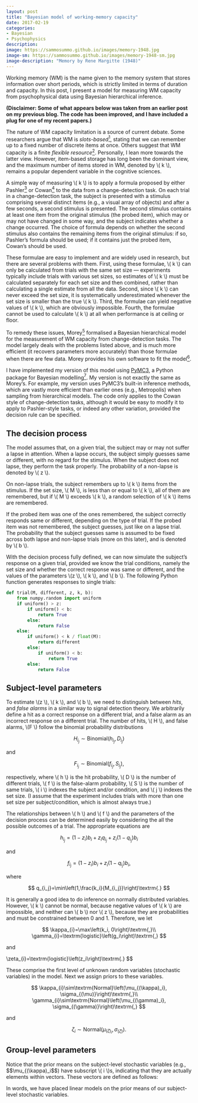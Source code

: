 ```yaml
---
layout: post
title: "Bayesian model of working-memory capacity"
date: 2017-02-19
categories:
- Bayesian
- Psychophysics
description:
image: https://sammosummo.github.io/images/memory-1948.jpg
image-sm: https://sammosummo.github.io/images/memory-1948-sm.jpg
image-description: "Memory by Rene Margitte (1948)"
---
```


Working memory (WM) is the name given to the memory system that stores information over short periods, which is strictly limited in terms of duration and capacity. In this post, I present a model for measuring WM capacity from psychophysical data using Bayesian hierarchical inference.

**(Disclaimer: Some of what appears below was taken from an earlier post on my previous blog. The code has been improved, and I have included a plug for one of my recent papers.)**

The nature of WM capacity limitation is a source of current debate. Some researchers argue that WM is *slots-based*[<sup>1</sup>], stating that we can remember up to a fixed number of discrete items at once. Others suggest that WM capacity is a finite *flexible resource*[<sup>2</sup>]. Personally, I lean more towards the latter view. However, item-based storage has long been the dominant view, and the maximum number of items stored in WM, denoted by \\( k \\), remains a popular dependent variable in the cognitive sciences.

[<sup>1</sup>]: https://doi.org/10.1016/j.tics.2013.06.006 "Luck, S.J., & Vogel, E.K. (2013). Visual working memory capacity: From psychophysics and neurobiology to individual differences. Trends in Cognitive Sciences, 17(8), 391–400."

[<sup>2</sup>]: https://doi.org/10.1038/nn.3655 "Ma, W. J., Hussain, M. & Bays, P. M. (2014). Changing concepts of working memory. Nature Neuroscience, 17, 347–356."

A simple way of measuring \\( k \\) is to apply a formula proposed by either Pashler[<sup>3</sup>] or Cowan[<sup>4</sup>] to the data from a change-detection task. On each trial in a change-detection task, the subject is presented with a stimulus comprising several distinct items (e.g., a visual array of objects) and after a few seconds, a second stimulus is presented. The second stimulus contains at least one item from the original stimulus (the probed item), which may or may not have changed in some way, and the subject indicates whether a change occurred. The choice of formula depends on whether the second stimulus also contains the remaining items from the original stimulus: if so, Pashler’s formula should be used; if it contains just the probed item, Cowan’s should be used.

[<sup>3</sup>]: https://www.ncbi.nlm.nih.gov/pubmed/3226885 "Pashler, H. (1988). Familiarity and visual change detection. Perception & Psychophysics, 44(4), 369–378."

[<sup>4</sup>]: https://www.ncbi.nlm.nih.gov/pubmed/11515286 "Cowan, N. (2001). The magic number 4 in short-term memory: A reconsideration of mental storage capacity. Behavioral and Brain Sciences, 24(1), 87–114."

These formulae are easy to implement and are widely used in research, but there are several problems with them. First, using these formulae, \\( k \\) can only be calculated from trials with the same set size — experiments typically include trials with various set sizes, so estimates of \\( k \\) must be calculated separately for each set size and then combined, rather than calculating a single estimate from all the data. Second, since \\( k \\) can never exceed the set size, it is systematically underestimated whenever the set size is smaller than the true \\( k \\). Third, the formulae can yield negative values of \\( k \\), which are obviously impossible. Fourth, the formulae cannot be used to calculate \\( k \\) at all when performance is at ceiling or floor.

To remedy these issues, Morey[<sup>5</sup>] formalised a Bayesian hierarchical model for the measurement of WM capacity from change-detection tasks. The model largely deals with the problems listed above, and is much more efficient (it recovers parameters more accurately) than those formulae when there are few data. Morey provides his own software to fit the model[<sup>6</sup>].

[<sup>5</sup>]: https://doi.org/10.1016/j.jmp.2010.08.008 "Morey, R. D. (2011). A hierarchical Bayesian model for the measurement of working memory capacity. Journal of Mathematical Psychology, 55, 8–24"

[<sup>6</sup>]: https://dx.doi.org/10.3758%2Fs13428-011-0114-8 "Morey, R. D. & Morey, C. C. (2011). WoMMBAT: A user interface for hierarchical Bayesian estimation of working memory capacity. Behavior Research Methods, 43(4), 1044–1065."

I have implemented my version of this model using [PyMC3](http://docs.pymc.io/), a Python package for Bayesian modelling[<sup>7</sup>]. My version is not exactly the same as Morey’s. For example, my version uses PyMC3’s built-in inference methods, which are vastly more efficient than earlier ones (e.g., Metropolis) when sampling from hierarchical models. The code only applies to the Cowan style of change-detection tasks, although it would be easy to modify it to apply to Pashler-style tasks, or indeed any other variation, provided the decision rule can be specified.

[<sup>7</sup>]: https://doi.org/10.7717/peerj-cs.55 "Salvatier, J., Wiecki, T. V., & Fonnesbeck, C. (2016). Probabilistic programming in Python using PyMC3. PeerJ Computer Science, 2:e55."


The decision process
--------------------

The model assumes that, on a given trial, the subject may or may not suffer a lapse in attention. When a lapse occurs, the subject simply guesses same or different, with no regard for the stimulus. When the subject does not lapse, they perform the task properly. The probability of a non-lapse is denoted by \\( z \\).

On non-lapse trials, the subject remembers up to \\( k \\) items from the stimulus. If the set size, \\( M \\), is less than or equal to \\( k \\), all of them are remembered, but if \\( M \\) exceeds \\( k \\), a random selection of \\( k \\) items are remembered.

If the probed item was one of the ones remembered, the subject correctly responds same or different, depending on the type of trial. If the probed item was not remembered, the subject guesses, just like on a lapse trial. The probability that the subject guesses same is assumed to be fixed across both lapse and non-lapse trials (more on this later), and is denoted by \\( b \\).

With the decision process fully defined, we can now simulate the subject’s response on a given trial, provided we know the trial conditions, namely the set size and whether the correct response was same or different, and the values of the parameters \\(z \\), \\( k \\), and \\( b \\). The following Python function generates responses to single trials:

~~~ python
def trial(M, different, z, k, b):
    from numpy.random import uniform
    if uniform() > z:
        if uniform() < b:
            return True
        else:
            return False
    else:
        if uniform() < k / float(M):
            return different
        else:
            if uniform() < b:
                return True
        else:
            return False
~~~


Subject-level parameters
----------------------

To estimate \\(z \\), \\( k \\), and \\( b \\), we need to distinguish between *hits*, and *false alarms* in a similar way to signal detection theory. We arbitrarily define a hit as a correct response on a different trial, and a false alarm as an incorrect response on a different trial. The number of hits, \\( H \\), and false alarms, \\(F \\) follow the binomial probability distributions

$$
H_{i_j} \sim \textrm{Binomial}\left(h_{i_j},D_{i_j}\right)
$$

and

$$
F_{i_j} \sim \textrm{Binomial}\left(f_{i_j},S_{i_j}\right)\textrm{,}
$$

respectively, where \\( h \\) is the hit probability, \\( D \\) is the number of different trials, \\( f \\) is the false-alarm probability, \\( S \\) is the number of same trials, \\( i \\) indexes the subject and/or condition, and \\( j \\) indexes the set size. (I assume that the experiment includes trials with more than one set size per subject/condition, which is almost always true.)

The relationships between \\( h \\) and \\( f \\) and the parameters of the decision process can be determined easily by considering the all the possible outcomes of a trial. The appropriate equations are

$$
h_{i_j}=\left(1-z_{i}\right)b_{i}+z_{i}q_{i_j}+z_{i}\left(1-q_{i_j}\right)b_i
$$

and

$$
f_{i_j}=\left(1-z_i\right)b_i+z_i\left(1-q_{i_j}\right)b_i\textrm{,}
$$

where

$$
q_{i_j}=\min\left(1,\frac{k_i}{M_{i_j}}\right)\textrm{.}
$$

It is generally a good idea to do inference on normally distributed variables. However, \\( k \\) cannot be normal, because negative values of \\( k \\) are impossible, and neither can \\( b \\) nor \\( z \\), because they are probabilities and must be constrained between 0 and 1. Therefore, we let

$$
\kappa_{i}=\max\left(k_i, 0\right)\textrm{,}\\
\gamma_{i}=\textrm{logistic}\left(g_i\right)\textrm{,}
$$

and

\zeta_{i}=\textrm{logistic}\left(z_i\right)\textrm{.}
$$

These comprise the first level of unknown random variables (stochastic variables) in the model. Next we assign priors to these variables.

$$
\kappa_{i}\sim\textrm{Normal}\left(\mu_{(\kappa)_i}, \sigma_{(\mu)}\right)\textrm{,}\\
\gamma_{i}\sim\textrm{Normal}\left(\mu_{(\gamma)_i}, \sigma_{(\gamma)}\right)\textrm{,}
$$

and

$$
\zeta_{i}\sim\textrm{Normal}\left(\mu_{(\zeta)_i}, \sigma_{(\zeta)}\right)\textrm{.}
$$

Group-level parameters
----------------------

Notice that the prior means on the subject-level stochastic variables (e.g., $$\mu_{(\kappa)_i$$) have subscript \\( i \\)s, indicating that they are actually elements within vectors. These vectors are defined as follows:

In words, we have placed linear models on the prior means of our subject-level stochastic variables.
